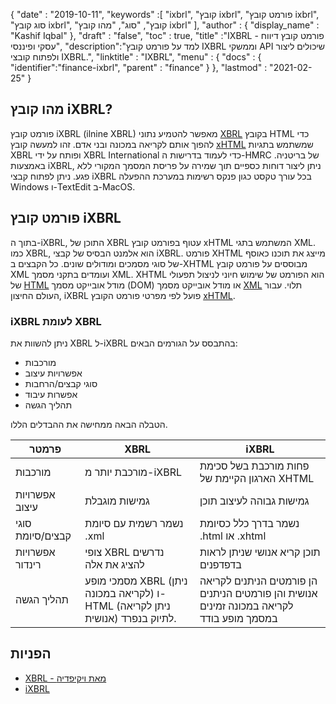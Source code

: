 {
  "date" : "2019-10-11",
  "keywords" :[ "ixbrl", "קובץ ixbrl", "פורמט קובץ ixbrl", "סוג קובץ ixbrl", "קובץ", "סוג", "מהו קובץ ixbrl" ],
  "author" : {
    "display_name" : "Kashif Iqbal"
},
  "draft" : "false",
  "toc" : true,
  "title" :"IXBRL - פורמט קובץ דיווח עסקי ופיננסי",
  "description":"למד על פורמט קובץ IXBRL וממשקי API שיכולים ליצור ולפתוח קובצי IXBRL.",
  "linktitle" : "IXBRL",
  "menu" : {
    "docs" : {
      "identifier":"finance-ixbrl",
      "parent" : "finance"
}
},
  "lastmod" : "2021-02-25"
}

## מהו קובץ iXBRL?

פורמט קובץ iXBRL (ilnine XBRL) מאפשר להטמיע נתוני [XBRL](/he/finance/xbrl/) בקובץ HTML כדי להפוך אותם לקריאה במכונה ובני אדם. זהו למעשה קובץ [xHTML](/he/web/xhtml/) שמשתמש בתגיות XBRL ופותח על ידי XBRL International כדי לעמוד בדרישות ה-HMRC של בריטניה. באמצעות iXBRL, ניתן ליצור דוחות כספיים תוך שמירה על פריסת המסמך המקורי ללא פגע. ניתן לפתוח קבצי iXBRL בכל עורך טקסט כגון פנקס רשימות במערכת ההפעלה Windows ו-TextEdit ב-MacOS.

## פורמט קובץ iXBRL

בתוך ה-iXBRL, התוכן של XBRL עטוף בפורמט קובץ xHTML המשתמש בתגי XML. כמו XBRL,<xbrl> הוא אלמנט הבסיס של קבצי iXBRL. פורמט XHTML מייצג את תוכנו כאוסף של סוגי מסמכים ומודולים שונים. כל הקבצים ב-XHTML מבוססים על פורמט קובץ XML ועומדים בתקני מסמך XML. XHTML הוא הפורמט של שימוש חיוני לניצול תפעולי של [HTML](/he/web/html/) מודל אובייקט מסמך (DOM) או מודל אובייקט מסמך [XML](/he/web/xml/) תלוי. עבור העולם החיצון, iXBRL פועל לפי מפרטי פורמט הקובץ [xHTML](/he/web/xhtml/).

### iXBRL לעומת XBRL

ניתן להשוות את XBRL ל-iXBRL בהתבסס על הגורמים הבאים:

* מורכבות
* אפשרויות עיצוב
* סוגי קבצים/הרחבות
* אפשרות עיבוד
* תהליך הגשה

הטבלה הבאה ממחישה את ההבדלים הללו.

|פרמטר|XBRL|iXBRL|
---|---|---|
|מורכבות|מורכבת יותר מ-iXBRL|פחות מורכבת בשל סכימת הארגון הקיימת של XHTML|
|אפשרויות עיצוב|גמישות מוגבלת|גמישות גבוהה לעיצוב תוכן|
|סוגי קבצים/סיומת|נשמר רשמית עם סיומת .xml|נשמר בדרך כלל כסיומת .html או .xhtml|
|אפשרויות רינדור|צופי XBRL נדרשים להציג את אלה|תוכן קריא אנושי שניתן לראות בדפדפנים|
|תהליך הגשה| מסמכי מופע XBRL (ניתן לקריאה במכונה) ו-HTML (ניתן לקריאה אנושית) לתיוק בנפרד.|הן פורמטים הניתנים לקריאה אנושית והן פורמטים הניתנים לקריאה במכונה זמינים במסמך מופע בודד|

## הפניות

* [XBRL - מאת ויקיפדיה](https://en.wikipedia.org/wiki/XBRL)
* [iXBRL](https://www.xbrl.org/the-standard/what/ixbrl/)

